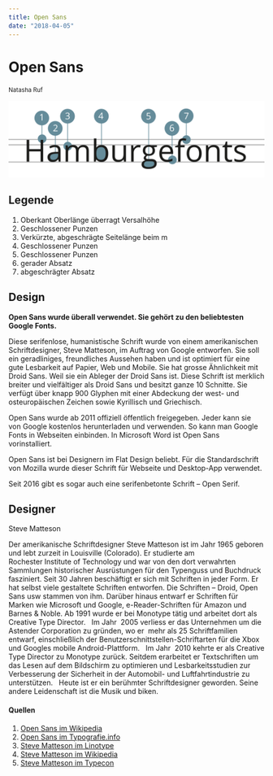 ```yaml
---
title: Open Sans
date: "2018-04-05"
---
```


# Open Sans
<small>Natasha Ruf</small>

<div class="col1to12">

![Open Sans](./OpenSans.svg)

</div>

## Legende

1. Oberkant Oberlänge überragt Versalhöhe
2. Geschlossener Punzen
3. Verkürzte, abgeschrägte Seitelänge beim m
4. Geschlossener Punzen
5. Geschlossener Punzen
6. gerader Absatz
7. abgeschrägter Absatz


## Design
<b>Open Sans wurde überall verwendet. Sie gehört zu den beliebtesten Google Fonts.</b>

Diese serifenlose, humanistische Schrift wurde von einem amerikanischen Schriftdesigner, Steve Matteson, im Auftrag von Google entworfen. Sie soll ein geradliniges, freundliches Aussehen haben und ist optimiert für eine gute Lesbarkeit auf Papier, Web und Mobile. Sie hat grosse Ähnlichkeit mit Droid Sans. Weil sie ein Ableger der Droid Sans ist. Diese Schrift ist merklich breiter und vielfältiger als Droid Sans und besitzt ganze 10 Schnitte. Sie verfügt über knapp 900 Glyphen mit einer Abdeckung der west- und osteuropäischen Zeichen sowie Kyrillisch und Griechisch.

Open Sans wurde ab 2011 offiziell öffentlich freigegeben. Jeder kann sie von Google kostenlos herunterladen und verwenden. So kann man Google Fonts in Webseiten einbinden. In Microsoft Word ist Open Sans vorinstalliert.

Open Sans ist bei Designern im Flat Design beliebt. Für die Standardschrift von Mozilla wurde dieser Schrift für Webseite und Desktop-App verwendet.

Seit 2016 gibt es sogar auch eine serifenbetonte Schrift – Open Serif.


## Designer
Steve Matteson

Der amerikanische Schriftdesigner Steve Matteson ist im Jahr 1965 geboren und lebt zurzeit in Louisville (Colorado). Er studierte am Rochester Institute of Technology und war von den dort verwahrten Sammlungen historischer Ausrüstungen für den Typenguss und Buchdruck fasziniert. Seit 30 Jahren beschäftigt er sich mit Schriften in jeder Form. Er hat selbst viele gestaltete Schriften entworfen. Die Schriften – Droid, Open Sans usw stammen von ihm. Darüber hinaus entwarf er Schriften für Marken wie Microsoft und Google, e-Reader-Schriften für Amazon und Barnes & Noble. Ab 1991 wurde er bei Monotype tätig und arbeitet dort als Creative Type Director.
 
Im Jahr  2005 verliess er das Unternehmen um die Astender Corporation zu gründen, wo er  mehr als 25 Schriftfamilien entwarf, einschließlich der Benutzerschnittstellen-Schriftarten für die Xbox und Googles mobile Android-Plattform.
 
Im Jahr  2010 kehrte er als Creative Type Director zu Monotype zurück. Seitdem erarbeitet er Textschriften um das Lesen auf dem Bildschirm zu optimieren und Lesbarkeitsstudien zur Verbesserung der Sicherheit in der Automobil- und Luftfahrtindustrie zu unterstützen.
 
Heute ist er ein berühmter Schriftdesigner geworden. Seine andere Leidenschaft ist die Musik und biken. 


#### Quellen
1. [Open Sans im Wikipedia](https://en.wikipedia.org/wiki/Open_Sans)
2. [Open Sans im Typografie.info](https://www.typografie.info/3/Schriften/fonts.html/open-sans-r438/)
3. [Steve Matteson im Linotype](http://www.linotype.com/de/3238/steve-matteson.html)
4. [Steve Matteson im Wikipedia](http://en.wikipedia.org/wiki/Steve_Matteson)
5. [Steve Matteson im Typecon](http://www.typoecon.com/speakers/steve-matteson)
